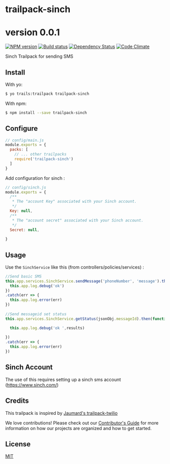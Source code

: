 # trailpack-sinch
# version 0.0.1
[![NPM version][npm-image]][npm-url]
[![Build status][ci-image]][ci-url]
[![Dependency Status][daviddm-image]][daviddm-url]
[![Code Climate][codeclimate-image]][codeclimate-url]

Sinch Trailpack for sending SMS

## Install
With yo: 
```sh
$ yo trails:trailpack trailpack-sinch
```

With npm:
```sh
$ npm install --save trailpack-sinch
```

## Configure

```js
// config/main.js
module.exports = {
  packs: [
    // ... other trailpacks
    require('trailpack-sinch')
  ]
}
```

Add configuration for sinch : 
```js
// config/sinch.js
module.exports = {
  /**
   * The "account Key" associated with your Sinch account.
   */
  Key: null,
  /**
   * The "account secret" associated with your Sinch account.
   */
  Secret: null,
  
}
```

## Usage
Use the `SinchService` like this (from controllers/policies/services) : 
```js
//Send basic SMS
this.app.services.SinchService.sendMessage('phoneNumber', 'message').then(function (results) {
  this.app.log.debug('ok')
})
.catch(err => {
  this.app.log.error(err)
})
       
//Send messageid set status
this.app.services.SinchService.getStatus(jsonObj.messageId).then(function (results) {

  this.app.log.debug('ok ',results)
         
})
.catch(err => {
  this.app.log.error(err)
})

```

## Sinch Account 
The use of this requires setting up a sinch sms account (https://www.sinch.com/)

## Credits
This trailpack is inspired by [Jaumard's trailpack-twilio](https://github.com/jaumard/trailpack-twilio)

We love contributions! Please check out our [Contributor's Guide](https://github.com/trailsjs/trails/blob/master/.github/CONTRIBUTING.md) for more
information on how our projects are organized and how to get started.

## License
[MIT](https://github.com/johntom/trailpack-sinch/blob/master/LICENSE)

[npm-image]: https://img.shields.io/npm/v/trailpack-sinch.svg?style=flat-square
[npm-url]: https://npmjs.org/package/trailpack-sinch
[ci-image]: https://img.shields.io/travis/johntom/trailpack-twilio/master.svg?style=flat-square
[ci-url]: https://travis-ci.org/johntom/trailpack-sinch
[daviddm-image]: http://img.shields.io/david/jaumard/trailpack-twilio.svg?style=flat-square
[daviddm-url]: https://david-dm.org/johntom/trailpack-sinch
[codeclimate-image]: https://img.shields.io/codeclimate/github/jaumard/trailpack-twilio.svg?style=flat-square
[codeclimate-url]: https://codeclimate.com/github/jaumard/trailpack-twilio

